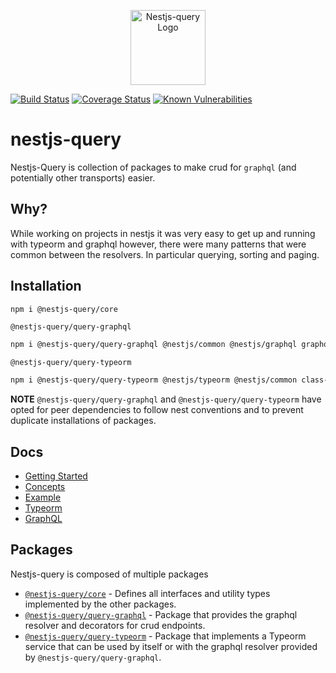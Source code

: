 <p align="center">
  <a href="http://nestjs.com/" target="blank"><img src="https://doug-martin.github.io/nestjs-query/img/logo.svg" width="120" alt="Nestjs-query Logo" /></a>
</p>

[![Build Status](https://travis-ci.org/doug-martin/nestjs-query.svg?branch=master)](https://travis-ci.org/doug-martin/nestjs-query)
[![Coverage Status](https://coveralls.io/repos/github/doug-martin/nestjs-query/badge.svg?branch=master)](https://coveralls.io/github/doug-martin/nestjs-query?branch=master)
[![Known Vulnerabilities](https://snyk.io/test/github/doug-martin/nestjs-query/badge.svg?targetFile=package.json)](https://snyk.io/test/github/doug-martin/nestjs-query?targetFile=package.json)

# nestjs-query

Nestjs-Query is collection of packages to make crud for `graphql` (and potentially other transports) easier.

## Why?

While working on projects in nestjs it was very easy to get up and running with typeorm and graphql however, there were many patterns that were common between the resolvers. In particular querying, sorting and paging.  

## Installation

```sh
npm i @nestjs-query/core
```

`@nestjs-query/query-graphql`

```sh
npm i @nestjs-query/query-graphql @nestjs/common @nestjs/graphql graphql graphql-relay class-transformer class-validator reflect-metadata type-graphql
```

`@nestjs-query/query-typeorm`

```sh
npm i @nestjs-query/query-typeorm @nestjs/typeorm @nestjs/common class-transformer typeorm
```

**NOTE** `@nestjs-query/query-graphql` and `@nestjs-query/query-typeorm` have opted for peer dependencies to follow nest conventions and to prevent duplicate installations of packages.

## Docs

* [Getting Started](https://doug-martin.github.io/nestjs-query/docs/introduction/getting-started)
* [Concepts](https://doug-martin.github.io/nestjs-query/docs/introduction/concepts)
* [Example](https://doug-martin.github.io/nestjs-query/docs/introduction/example)
* [Typeorm](https://doug-martin.github.io/nestjs-query/docs/typeorm/services)
* [GraphQL](https://doug-martin.github.io/nestjs-query/docs/graphql/resolvers)

## Packages

Nestjs-query is composed of multiple packages

* [`@nestjs-query/core`](https://github.com/doug-martin/nestjs-query/tree/master/packages/core) - Defines all interfaces and utility types implemented by the other packages.
* [`@nestjs-query/query-graphql`](https://github.com/doug-martin/nestjs-query/tree/master/packages/query-graphql) - Package that provides the graphql resolver and decorators for crud endpoints.
* [`@nestjs-query/query-typeorm`](https://github.com/doug-martin/nestjs-query/tree/master/packages/query-typeorm) - Package that implements a Typeorm service that can be used by itself or with the graphql resolver provided by `@nestjs-query/query-graphql`.


